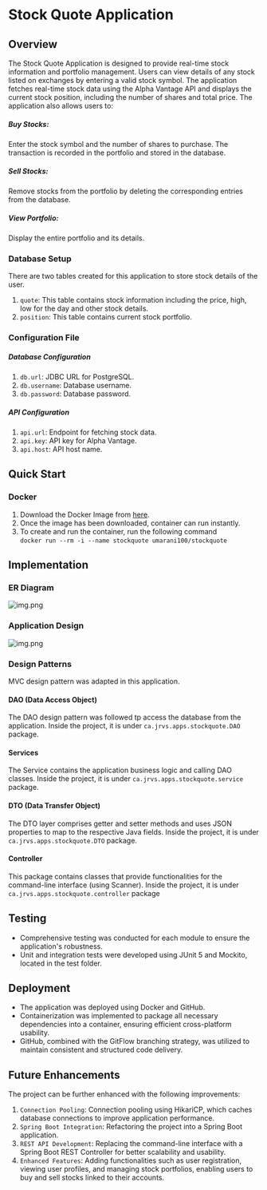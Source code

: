 # Stock Quote Application
## Overview
The Stock Quote Application is designed to provide real-time stock information and portfolio management. Users can view details of any stock listed on exchanges by entering a valid stock symbol. The application fetches real-time stock data using the Alpha Vantage API and displays the current stock position, including the number of shares and total price.
The application also allows users to:
##### Buy Stocks:
Enter the stock symbol and the number of shares to purchase. The transaction is recorded in the portfolio and stored in the database.
##### Sell Stocks:
Remove stocks from the portfolio by deleting the corresponding entries from the database.
##### View Portfolio:
Display the entire portfolio and its details.

### Database Setup
There are two tables created for this application to store stock details of the user.
1. `quote`: This table contains stock information including the price, high, low for the day and other stock details.
2. `position`: This table contains current stock portfolio.

### Configuration File
##### Database Configuration
1. `db.url`: JDBC URL for PostgreSQL.
2. `db.username`: Database username.
3. `db.password`: Database password.
##### API Configuration
1. `api.url`: Endpoint for fetching stock data.
2. `api.key`: API key for Alpha Vantage.
3. `api.host`: API host name.
## Quick Start
### Docker
1. Download the Docker Image from [here](https://hub.docker.com/repository/docker/umarani100/stockquote/general).
2. Once the image has been downloaded, container can run instantly.
3. To create and run the container, run the following command<br>
   `docker run --rm -i --name stockquote umarani100/stockquote`<br>

## Implementation
### ER Diagram
![img.png](assets/01_ER_Diagram.png)

### Application Design
![img.png](assets/02_application_diagram.png)

### Design Patterns
MVC design pattern was adapted in this application.

#### DAO (Data Access Object)
The DAO design pattern was followed tp access the database from the application.
Inside the project, it is under `ca.jrvs.apps.stockquote.DAO` package.

#### Services
The Service contains the application business logic and calling DAO classes.
Inside the project, it is under `ca.jrvs.apps.stockquote.service` package.

#### DTO (Data Transfer Object)
The DTO layer comprises getter and setter methods and uses JSON properties to map to the respective Java fields.
Inside the project, it is under `ca.jrvs.apps.stockquote.DTO` package.

#### Controller
This package contains classes that provide functionalities for the command-line interface (using Scanner).
Inside the project, it is under `ca.jrvs.apps.stockquote.controller` package

## Testing
- Comprehensive testing was conducted for each module to ensure the application's robustness.
- Unit and integration tests were developed using JUnit 5 and Mockito, located in the test folder.

## Deployment
- The application was deployed using Docker and GitHub.
- Containerization was implemented to package all necessary dependencies into a container, ensuring efficient cross-platform usability.
- GitHub, combined with the GitFlow branching strategy, was utilized to maintain consistent and structured code delivery.

## Future Enhancements
The project can be further enhanced with the following improvements:
1. `Connection Pooling`: Connection pooling using HikariCP, which caches database connections to improve application performance.
2. `Spring Boot Integration`: Refactoring the project into a Spring Boot application.
3. `REST API Development`: Replacing the command-line interface with a Spring Boot REST Controller for better scalability and usability.
4. `Enhanced Features`: Adding functionalities such as user registration, viewing user profiles, and managing stock portfolios, enabling users to buy and sell stocks linked to their accounts.





